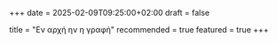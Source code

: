+++
date = 2025-02-09T09:25:00+02:00
draft = false

title = "Εν αρχή ην η γραφή"
recommended = true
featured = true
+++
